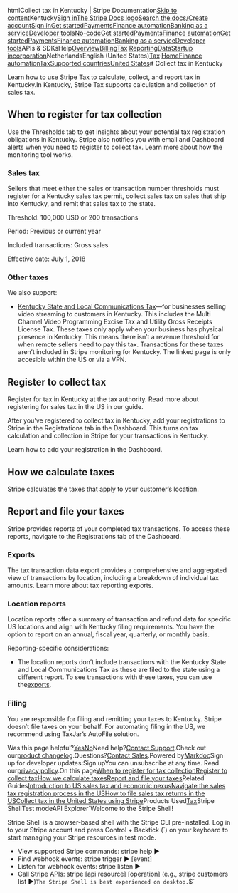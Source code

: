 htmlCollect tax in Kentucky | Stripe Documentation[Skip to content](#main-content)Kentucky[Sign in](https://dashboard.stripe.com/login?redirect=https%3A%2F%2Fdocs.stripe.com%2Ftax%2Fsupported-countries%2Funited-states%2Fkentucky)[The Stripe Docs logo](/)[Search the docs/](#)[Create account](https://dashboard.stripe.com/register)[Sign in](https://dashboard.stripe.com/login?redirect=https%3A%2F%2Fdocs.stripe.com%2Ftax%2Fsupported-countries%2Funited-states%2Fkentucky)[Get started](/get-started)[Payments](/payments)[Finance automation](/finance-automation)[Banking as a service](/financial-services)[Developer tools](/development)[No-code](/no-code)[Get started](/get-started)[Payments](/payments)[Finance automation](/finance-automation)[](#)[Get started](/get-started)[Payments](/payments)[Finance automation](/finance-automation)[Banking as a service](/financial-services)[Developer tools](/development)[](#)APIs & SDKsHelp[Overview](/docs/finance-automation)[Billing](#)[Tax](#)
[Reporting](#)[Data](#)[Startup incorporation](#)NetherlandsEnglish (United States)[](#)[](#)[Tax](/tax)·[Home](/docs)[Finance automation](/docs/finance-automation)[Tax](/docs/tax)[Supported countries](/docs/tax/supported-countries)[United States](/docs/tax/supported-countries/united-states)# Collect tax in Kentucky

Learn how to use Stripe Tax to calculate, collect, and report tax in Kentucky.In Kentucky, Stripe Tax supports calculation and collection of sales tax.

## When to register for tax collection

Use the Thresholds tab to get insights about your potential tax registration obligations in Kentucky. Stripe also notifies you with email and Dashboard alerts when you need to register to collect tax. Learn more about how the monitoring tool works.

### Sales tax

Sellers that meet either the sales or transaction number thresholds must register for a Kentucky sales tax permit, collect sales tax on sales that ship into Kentucky, and remit that sales tax to the state.

Threshold: 100,000 USD or 200 transactions

Period: Previous or current year

Included transactions: Gross sales

Effective date: July 1, 2018

### Other taxes

We also support:

- [Kentucky State and Local Communications Tax](https://revenue.ky.gov/Business/Telecommunications-Tax/Pages/default.aspx)—for businesses selling video streaming to customers in Kentucky. This includes the Multi Channel Video Programming Excise Tax and Utility Gross Receipts License Tax. These taxes only apply when your business has physical presence in Kentucky. This means there isn’t a revenue threshold for when remote sellers need to pay this tax. Transactions for these taxes aren’t included in Stripe monitoring for Kentucky. The linked page is only accesible within the US or via a VPN.

## Register to collect tax

Register for tax in Kentucky at the tax authority. Read more about registering for sales tax in the US in our guide.

After you’ve registered to collect tax in Kentucky, add your registrations to Stripe in the Registrations tab in the Dashboard. This turns on tax calculation and collection in Stripe for your transactions in Kentucky.

Learn how to add your registration in the Dashboard.

## How we calculate taxes

Stripe calculates the taxes that apply to your customer’s location.

## Report and file your taxes

Stripe provides reports of your completed tax transactions. To access these reports, navigate to the Registrations tab of the Dashboard.

### Exports

The tax transaction data export provides a comprehensive and aggregated view of transactions by location, including a breakdown of individual tax amounts. Learn more about tax reporting exports.

### Location reports

Location reports offer a summary of transaction and refund data for specific US locations and align with Kentucky filing requirements. You have the option to report on an annual, fiscal year, quarterly, or monthly basis.

Reporting-specific considerations:

- The location reports don’t include transactions with the Kentucky State and Local Communications Tax as these are filed to the state using a different report. To see transactions with these taxes, you can use the[exports](/tax/reports#exports).

### Filing

You are responsible for filing and remitting your taxes to Kentucky. Stripe doesn’t file taxes on your behalf. For automating filing in the US, we recommend using TaxJar’s AutoFile solution.

Was this page helpful?[Yes](#)[No](#)Need help?[Contact Support](https://support.stripe.com/).Check out our[product changelog](https://stripe.com/blog/changelog).Questions?[Contact Sales](https://stripe.com/contact/sales).Powered by[Markdoc](https://markdoc.dev)Sign up for developer updates:Sign upYou can unsubscribe at any time. Read our[privacy policy](https://stripe.com/privacy).On this page[When to register for tax collection](#when-to-register-for-tax-collection)[Register to collect tax](#register-to-collect-tax)[How we calculate taxes](#how-we-calculate-taxes)[Report and file your taxes](#report-and-file-your-taxes)Related Guides[Introduction to US sales tax and economic nexus](https://stripe.com/guides/introduction-to-us-sales-tax-and-economic-nexus)[Navigate the sales tax registration process in the US](https://stripe.com/guides/sales-tax-registration-process-us)[How to file sales tax returns in the US](https://stripe.com/guides/how-to-file-sales-tax-us)[Collect tax in the United States using Stripe](/docs/tax/supported-countries/united-states)Products Used[Tax](/tax)Stripe ShellTest modeAPI Explorer[](https://stripe.com/docs/stripe-cli#install)`Welcome to the Stripe Shell!

Stripe Shell is a browser-based shell with the Stripe CLI pre-installed. Log in to your
Stripe account and press Control + Backtick (`) on your keyboard to start managing your Stripe
resources in test mode.

- View supported Stripe commands: stripe help ▶️
- Find webhook events: stripe trigger ▶️ [event]
- Listen for webhook events: stripe listen ▶
- Call Stripe APIs: stripe [api resource] [operation] (e.g., stripe customers list ▶️)`The Stripe Shell is best experienced on desktop.`$`